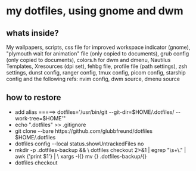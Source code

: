 # my dotfiles, using gnome and dwm
## whats inside?
My wallpapers, scripts, css file for improved workspace indicator (gnome), "plymouth wait for animation" file (only copied to documents), grub config (only copied to documents), colors.h for dwm and dmenu, Nautilus Templates, Xresources (dpi set), fehbg file, profile file (path settings), zsh settings, dunst config, ranger config, tmux config, picom config, starship config and the following refs: nvim config, dwm source, dmenu source
## how to restore
<ul>
<li>
  add alias =====> dotfiles='/usr/bin/git --git-dir=$HOME/.dotfiles/ --work-tree=$HOME'" 
</li>
<li>
  echo ".dotfiles" >> .gitignore   
</li>
<li>
  git clone --bare https://github.com/glubbfreund/dotfiles $HOME/.dotfiles
</li>
<li>
  dotfiles config --local status.showUntrackedFiles no
</li>
<li>
  mkdir -p .dotfiles-backup && \
  dotfiles checkout 2>&1 | egrep "\s+\." | awk {'print $1'} | \
  xargs -I{} mv {} .dotfiles-backup/{}
</li>
<li>
  dotfiles checkout
</li>
</ul>
